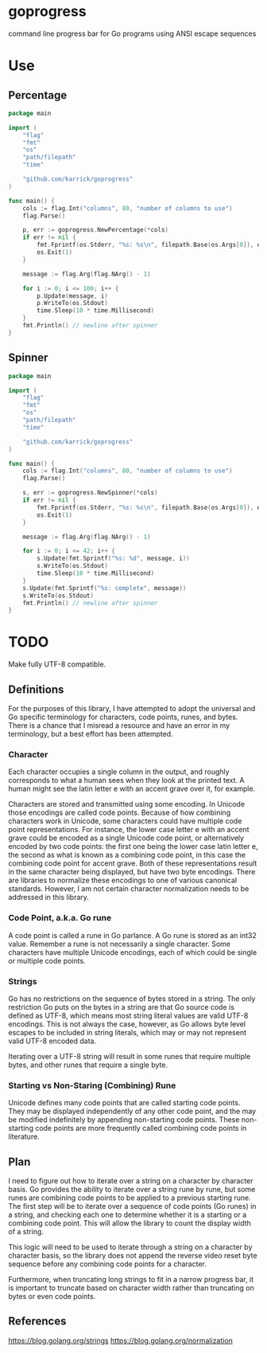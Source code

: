 # goprogress

command line progress bar for Go programs using ANSI escape sequences

# Use

## Percentage

```Go
package main

import (
    "flag"
    "fmt"
    "os"
    "path/filepath"
    "time"

    "github.com/karrick/goprogress"
)

func main() {
    cols := flag.Int("columns", 80, "number of columns to use")
    flag.Parse()

    p, err := goprogress.NewPercentage(*cols)
    if err != nil {
        fmt.Fprintf(os.Stderr, "%s: %s\n", filepath.Base(os.Args[0]), err)
        os.Exit(1)
    }

    message := flag.Arg(flag.NArg() - 1)

    for i := 0; i <= 100; i++ {
        p.Update(message, i)
        p.WriteTo(os.Stdout)
        time.Sleep(10 * time.Millisecond)
    }
    fmt.Println() // newline after spinner
}
```

## Spinner

```Go
package main

import (
    "flag"
    "fmt"
    "os"
    "path/filepath"
    "time"

    "github.com/karrick/goprogress"
)

func main() {
    cols := flag.Int("columns", 80, "number of columns to use")
    flag.Parse()

    s, err := goprogress.NewSpinner(*cols)
    if err != nil {
        fmt.Fprintf(os.Stderr, "%s: %s\n", filepath.Base(os.Args[0]), err)
        os.Exit(1)
    }

    message := flag.Arg(flag.NArg() - 1)

    for i := 0; i <= 42; i++ {
        s.Update(fmt.Sprintf("%s: %d", message, i))
        s.WriteTo(os.Stdout)
        time.Sleep(10 * time.Millisecond)
    }
    s.Update(fmt.Sprintf("%s: complete", message))
    s.WriteTo(os.Stdout)
    fmt.Println() // newline after spinner
}
```

# TODO

Make fully UTF-8 compatible.

## Definitions

For the purposes of this library, I have attempted to adopt the
universal and Go specific terminology for characters, code points,
runes, and bytes. There is a chance that I misread a resource and have
an error in my terminology, but a best effort has been attempted.

### Character

Each character occupies a single column in the output, and roughly
corresponds to what a human sees when they look at the printed text. A
human might see the latin letter e with an accent grave over it, for
example.

Characters are stored and transmitted using some encoding. In Unicode
those encodings are called code points. Because of how combining
characters work in Unicode, some characters could have multiple code
point representations. For instance, the lower case letter e with an
accent grave could be encoded as a single Unicode code point, or
alternatively encoded by two code points: the first one being the
lower case latin letter e, the second as what is known as a combining
code point, in this case the combining code point for accent
grave. Both of these representations result in the same character
being displayed, but have two byte encodings. There are libraries to
normalize these encodings to one of various canonical
standards. However, I am not certain character normalization needs to
be addressed in this library.

### Code Point, a.k.a. Go rune

A code point is called a rune in Go parlance. A Go rune is stored as
an int32 value. Remember a rune is not necessarily a single
character. Some characters have multiple Unicode encodings, each of
which could be single or multiple code points.

### Strings

Go has no restrictions on the sequence of bytes stored in a
string. The only restriction Go puts on the bytes in a string are that
Go source code is defined as UTF-8, which means most string literal
values are valid UTF-8 encodings. This is not always the case,
however, as Go allows byte level escapes to be included in string
literals, which may or may not represent valid UTF-8 encoded data.

Iterating over a UTF-8 string will result in some runes that require
multiple bytes, and other runes that require a single byte.

### Starting vs Non-Staring (Combining) Rune

Unicode defines many code points that are called starting code
points. They may be displayed independently of any other code point,
and the may be modified indefinitely by appending non-starting code
points. These non-starting code points are more frequently called
combining code points in literature.

## Plan

I need to figure out how to iterate over a string on a character by
character basis. Go provides the ability to iterate over a string rune
by rune, but some runes are combining code points to be applied to a
previous starting rune. The first step will be to iterate over a
sequence of code points (Go runes) in a string, and checking each one
to determine whether it is a starting or a combining code point. This
will allow the library to count the display width of a string.

This logic will need to be used to iterate through a string on a
character by character basis, so the library does not append the
reverse video reset byte sequence before any combining code points for
a character.

Furthermore, when truncating long strings to fit in a narrow progress
bar, it is important to truncate based on character width rather than
truncating on bytes or even code points.

## References

https://blog.golang.org/strings
https://blog.golang.org/normalization
